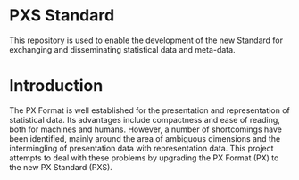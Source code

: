 # PXS Standard
This repository is used to enable the development of the new Standard for exchanging and disseminating statistical data and meta-data. 

# Introduction
The PX Format is well established for the presentation and representation of statistical data. Its advantages include compactness and ease of reading, both for machines
and humans. However, a number of shortcomings have been identified, mainly around the area of ambiguous dimensions and the intermingling of presentation data with representation 
data.
This project attempts to deal with these problems by upgrading the PX Format (PX) to the new PX Standard (PXS).
